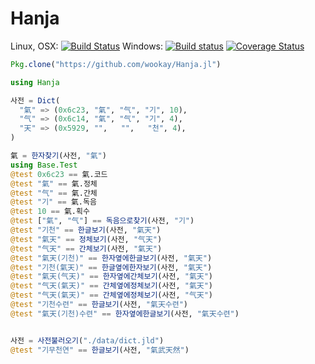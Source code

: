 # Hanja

Linux, OSX: [![Build Status](https://api.travis-ci.org/wookay/Hanja.jl.svg?branch=master)](https://travis-ci.org/wookay/Hanja.jl)
Windows: [![Build status](https://ci.appveyor.com/api/projects/status/jf1dn55yc0u4q2dt?svg=true)](https://ci.appveyor.com/project/wookay/Hanja.jl)
[![Coverage Status](https://coveralls.io/repos/wookay/Hanja.jl/badge.svg?branch=master&service=github)](https://coveralls.io/github/wookay/Hanja.jl?branch=master)

```julia
Pkg.clone("https://github.com/wookay/Hanja.jl")
```

```julia
using Hanja

사전 = Dict(
  "氣" => (0x6c23, "氣", "气", "기", 10),
  "气" => (0x6c14, "氣", "气", "기", 4),
  "天" => (0x5929, "",   "",   "천", 4),
)

氣 = 한자찾기(사전, "氣")
using Base.Test
@test 0x6c23 == 氣.코드
@test "氣" == 氣.정체
@test "气" == 氣.간체
@test "기" == 氣.독음
@test 10 == 氣.획수
@test ["氣", "气"] == 독음으로찾기(사전, "기")
@test "기천" == 한글보기(사전, "氣天")
@test "氣天" == 정체보기(사전, "气天")
@test "气天" == 간체보기(사전, "氣天")
@test "氣天(기천)" == 한자옆에한글보기(사전, "氣天")
@test "기천(氣天)" == 한글옆에한자보기(사전, "氣天")
@test "氣天(气天)" == 한자옆에간체보기(사전, "氣天")
@test "气天(氣天)" == 간체옆에정체보기(사전, "氣天")
@test "气天(氣天)" == 간체옆에정체보기(사전, "气天")
@test "기천수련" == 한글보기(사전, "氣天수련")
@test "氣天(기천)수련" == 한자옆에한글보기(사전, "氣天수련")


사전 = 사전불러오기("./data/dict.jld")
@test "기무천연" == 한글보기(사전, "氣武天然")
```
